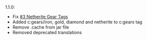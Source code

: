 1.1.0:
* Fix [#3 Netherite Gear Tags](https://github.com/Christofmeg/MoreIndustrialForegoingAddons/issues/2)
* Added c:gears/iron, gold, diamond and netherite to c:gears tag
* Remove .cache from jar file
* Removed deprecated translations
